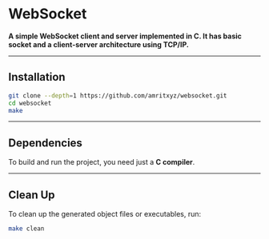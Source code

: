 # WebSocket
**A simple WebSocket client and server implemented in C. It has basic socket and a client-server architecture using TCP/IP.**

---

## Installation

```bash
git clone --depth=1 https://github.com/amritxyz/websocket.git
cd websocket
make
```

---

## Dependencies

To build and run the project, you need just a **C compiler**.

---

## Clean Up

To clean up the generated object files or executables, run:

```bash
make clean
```
